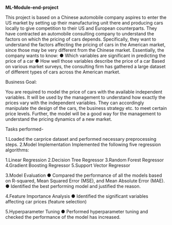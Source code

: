 **ML-Module-end-project**

This project is based on a Chinese automobile company aspires to enter the US market by setting up their manufacturing unit there and producing cars locally to give competition to their US and European counterparts. They have contracted an automobile consulting company to understand the factors on which the pricing of cars depends. Specifically, they want to understand the factors affecting the pricing of cars in the American market, since those may be very different from the Chinese market. Essentially, the company wants to know: ● Which variables are significant in predicting the price of a car ● How well those variables describe the price of a car Based on various market surveys, the consulting firm has gathered a large dataset of different types of cars across the American market.

Business Goal:

You are required to model the price of cars with the available independent variables. It will be used by the management to understand how exactly the prices vary with the independent variables. They can accordingly manipulate the design of the cars, the business strategy etc. to meet certain price levels. Further, the model will be a good way for the management to understand the pricing dynamics of a new market.

Tasks performed-

1.Loaded the carprice dataset and performed necessary preprocessing steps.
2.Model Implementation
  Implemented the following five regression algorithms:

  1.Linear Regression
  2.Decision Tree Regressor
  3.Random Forest Regressor
  4.Gradient Boosting Regressor
  5.Support Vector Regressor

3.Model Evaluation ● Compared the performance of all the models based on R-squared, Mean Squared Error (MSE), and Mean Absolute Error (MAE). ● Identified the best performing model and justified the reason.

4.Feature Importance Analysis ● Identified the significant variables affecting car prices (feature selection)

5.Hyperparameter Tuning ● Performed hyperparameter tuning and checked the performance of the model has increased.
